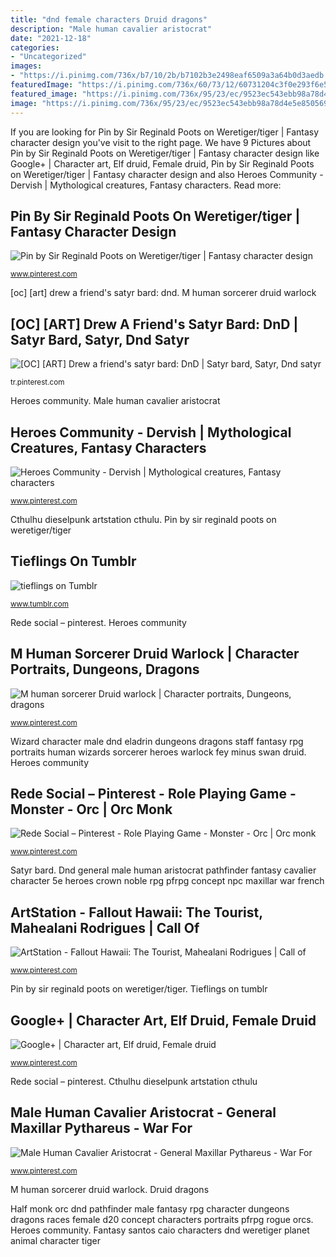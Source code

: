 ```yaml
---
title: "dnd female characters Druid dragons"
description: "Male human cavalier aristocrat"
date: "2021-12-18"
categories:
- "Uncategorized"
images:
- "https://i.pinimg.com/736x/b7/10/2b/b7102b3e2498eaf6509a3a64b0d3aedb.jpg"
featuredImage: "https://i.pinimg.com/736x/60/73/12/60731204c3f0e293f6e5cd621637f637.jpg"
featured_image: "https://i.pinimg.com/736x/95/23/ec/9523ec543ebb98a78d4e5e850569b76f.jpg"
image: "https://i.pinimg.com/736x/95/23/ec/9523ec543ebb98a78d4e5e850569b76f.jpg"
---
```


If you are looking for Pin by Sir Reginald Poots on Weretiger/tiger | Fantasy character design you've visit to the right page. We have 9 Pictures about Pin by Sir Reginald Poots on Weretiger/tiger | Fantasy character design like Google+ | Character art, Elf druid, Female druid, Pin by Sir Reginald Poots on Weretiger/tiger | Fantasy character design and also Heroes Community - Dervish | Mythological creatures, Fantasy characters. Read more:

## Pin By Sir Reginald Poots On Weretiger/tiger | Fantasy Character Design

![Pin by Sir Reginald Poots on Weretiger/tiger | Fantasy character design](https://i.pinimg.com/736x/16/68/f8/1668f899eeeeaafb0add373572ad3860.jpg "Wizard character male dnd eladrin dungeons dragons staff fantasy rpg portraits human wizards sorcerer heroes warlock fey minus swan druid")

<small>www.pinterest.com</small>

[oc] [art] drew a friend&#039;s satyr bard: dnd. M human sorcerer druid warlock

## [OC] [ART] Drew A Friend&#039;s Satyr Bard: DnD | Satyr Bard, Satyr, Dnd Satyr

![[OC] [ART] Drew a friend&#039;s satyr bard: DnD | Satyr bard, Satyr, Dnd satyr](https://i.pinimg.com/736x/95/23/ec/9523ec543ebb98a78d4e5e850569b76f.jpg "Cthulhu dieselpunk artstation cthulu")

<small>tr.pinterest.com</small>

Heroes community. Male human cavalier aristocrat

## Heroes Community - Dervish | Mythological Creatures, Fantasy Characters

![Heroes Community - Dervish | Mythological creatures, Fantasy characters](https://i.pinimg.com/736x/c4/84/91/c48491f4751e2a3bb15002daec49392e--genie-avatar.jpg "Tiefling scholar character medieval dungeons tieflings paladin kallista dangercook")

<small>www.pinterest.com</small>

Cthulhu dieselpunk artstation cthulu. Pin by sir reginald poots on weretiger/tiger

## Tieflings On Tumblr

![tieflings on Tumblr](https://66.media.tumblr.com/2d2406fc7990e19942e62a742c00518d/tumblr_ofbhsayxwI1qm3rb1o1_500.jpg "Cthulhu dieselpunk artstation cthulu")

<small>www.tumblr.com</small>

Rede social – pinterest. Heroes community

## M Human Sorcerer Druid Warlock | Character Portraits, Dungeons, Dragons

![M human sorcerer Druid warlock | Character portraits, Dungeons, dragons](https://i.pinimg.com/736x/a6/1a/b0/a61ab0fe539113ecceacfe5e38671a54.jpg "Fantasy santos caio characters dnd weretiger planet animal character tiger")

<small>www.pinterest.com</small>

Wizard character male dnd eladrin dungeons dragons staff fantasy rpg portraits human wizards sorcerer heroes warlock fey minus swan druid. Heroes community

## Rede Social – Pinterest - Role Playing Game - Monster - Orc | Orc Monk

![Rede Social – Pinterest - Role Playing Game - Monster - Orc | Orc monk](https://i.pinimg.com/736x/b7/10/2b/b7102b3e2498eaf6509a3a64b0d3aedb.jpg "M human sorcerer druid warlock")

<small>www.pinterest.com</small>

Satyr bard. Dnd general male human aristocrat pathfinder fantasy cavalier character 5e heroes crown noble rpg pfrpg concept npc maxillar war french

## ArtStation - Fallout Hawaii: The Tourist, Mahealani Rodrigues | Call Of

![ArtStation - Fallout Hawaii: The Tourist, Mahealani Rodrigues | Call of](https://i.pinimg.com/736x/45/df/4d/45df4d568b375d0c5c09f1ddbd34f9e0.jpg "Djinn genies dervish mythological twgram personnages heroescommunity vii djinns fantastique")

<small>www.pinterest.com</small>

Pin by sir reginald poots on weretiger/tiger. Tieflings on tumblr

## Google+ | Character Art, Elf Druid, Female Druid

![Google+ | Character art, Elf druid, Female druid](https://i.pinimg.com/736x/35/2c/82/352c82a47ce060dc0f17549b33fb6972--fantasy-rpg-dungeons-and-dragons.jpg "Tiefling scholar character medieval dungeons tieflings paladin kallista dangercook")

<small>www.pinterest.com</small>

Rede social – pinterest. Cthulhu dieselpunk artstation cthulu

## Male Human Cavalier Aristocrat - General Maxillar Pythareus - War For

![Male Human Cavalier Aristocrat - General Maxillar Pythareus - War For](https://i.pinimg.com/736x/60/73/12/60731204c3f0e293f6e5cd621637f637.jpg "Wizard character male dnd eladrin dungeons dragons staff fantasy rpg portraits human wizards sorcerer heroes warlock fey minus swan druid")

<small>www.pinterest.com</small>

M human sorcerer druid warlock. Druid dragons

Half monk orc dnd pathfinder male fantasy rpg character dungeons dragons races female d20 concept characters portraits pfrpg rogue orcs. Heroes community. Fantasy santos caio characters dnd weretiger planet animal character tiger
